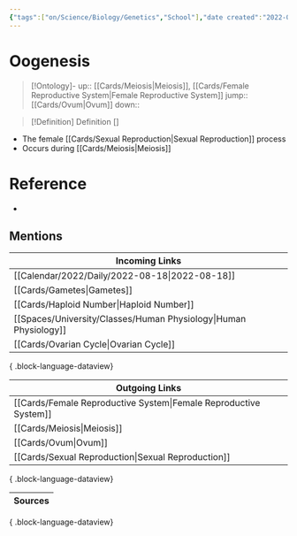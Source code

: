```yaml
---
{"tags":["on/Science/Biology/Genetics","School"],"date created":"2022-04-22 Fri","edited":"2023-04-06 Thu","dg-publish":true,"permalink":"/cards/oogenesis/","dgPassFrontmatter":true}
---
```


# Oogenesis

> [!Ontology]-
> up:: [[Cards/Meiosis\|Meiosis]], [[Cards/Female Reproductive System\|Female Reproductive System]]
> jump:: [[Cards/Ovum\|Ovum]]
> down:: 

> [!Definition] Definition
> []

- The female [[Cards/Sexual Reproduction\|Sexual Reproduction]] process
- Occurs during [[Cards/Meiosis\|Meiosis]]

# Reference
-  

## Mentions
| Incoming Links                                                      |
| ------------------------------------------------------------------- |
| [[Calendar/2022/Daily/2022-08-18\|2022-08-18]]                   |
| [[Cards/Gametes\|Gametes]]                                       |
| [[Cards/Haploid Number\|Haploid Number]]                         |
| [[Spaces/University/Classes/Human Physiology\|Human Physiology]] |
| [[Cards/Ovarian Cycle\|Ovarian Cycle]]                           |

{ .block-language-dataview}

| Outgoing Links                                                      |
| ------------------------------------------------------------------- |
| [[Cards/Female Reproductive System\|Female Reproductive System]] |
| [[Cards/Meiosis\|Meiosis]]                                       |
| [[Cards/Ovum\|Ovum]]                                             |
| [[Cards/Sexual Reproduction\|Sexual Reproduction]]               |

{ .block-language-dataview}

| Sources |
| ------- |

{ .block-language-dataview}